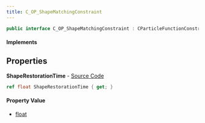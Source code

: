 ```yaml
---
title: C_OP_ShapeMatchingConstraint
---
```


```csharp
public interface C_OP_ShapeMatchingConstraint : CParticleFunctionConstraint, CParticleFunction, ISchemaClass<CParticleFunction>, ISchemaClass<CParticleFunctionConstraint>, ISchemaClass<C_OP_ShapeMatchingConstraint>, ISchemaField, ISchemaClass, INativeHandle
```

#### Implements

## Properties

**ShapeRestorationTime** - [Source Code](https://github.com/swiftly-solution/swiftlys2/blob/master/managed/src/SwiftlyS2.Generated/Schemas/Interfaces/C_OP_ShapeMatchingConstraint.cs#L16)

```csharp
ref float ShapeRestorationTime { get; }
```

#### Property Value

- [float](https://learn.microsoft.com/dotnet/api/system.single)

